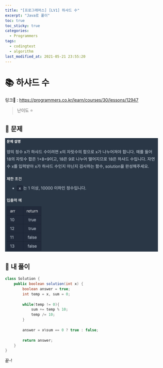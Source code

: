 ```yaml
---
title: "[프로그래머스] [LV1] 하샤드 수"
excerpt: "Java로 풀이"
toc: true
toc_sticky: true
categories:
  - Programmers
tags:
  - codingtest
  - algorithm
last_modified_at: 2021-05-21 23:55:20
---
```


# 📚 하샤드 수
  
링크📎 : <https://programmers.co.kr/learn/courses/30/lessons/12947>  

>난이도 ⭐️
  
## 📖 문제  
  
![이미지](/assets/images/Programmers/Lv1/42-1.png)
  
## 📝 내 풀이  
  
```java  
class Solution {
    public boolean solution(int x) {
        boolean answer = true;
        int temp = x, sum = 0;
        
        while(temp != 0){
            sum += temp % 10;
            temp /= 10;
        }
        
        answer = x%sum == 0 ? true : false;
        
        return answer;
    }
}
```  
  
끝-!
